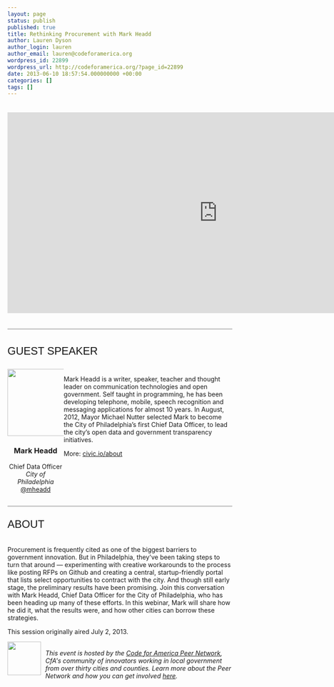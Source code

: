 ```yaml
---
layout: page
status: publish
published: true
title: Rethinking Procurement with Mark Headd
author: Lauren Dyson
author_login: lauren
author_email: lauren@codeforamerica.org
wordpress_id: 22899
wordpress_url: http://codeforamerica.org/?page_id=22899
date: 2013-06-10 18:57:54.000000000 +00:00
categories: []
tags: []
---
```

<div class="hangout" align="center">
<iframe width="940" height="450" src="http://www.youtube.com/embed/phDfRr0uUYI" frameborder="0" allowfullscreen></iframe>
</div>

<span class="line"></span>
<div class="title">Guest Speaker</div>
<div class="quarter" ><img src="http://codeforamerica.org/wp-content/uploads/2013/06/markheaddcircle1.png" alt="" title="shan" width="150" height="150" size-thumbnail wp-image-21584" /></a>
<h3>Mark Headd</h3>
Chief Data Officer
<em>City of Philadelphia</em>
<a href="https://twitter.com/mheadd">@mheadd</a>
</div>
<div class="threequarter">
<p>Mark Headd is a writer, speaker, teacher and thought leader on communication technologies and open government. Self taught in programming, he has been developing telephone, mobile, speech recognition and messaging applications for almost 10 years. In August, 2012, Mayor Michael Nutter selected Mark to become the City of Philadelphia’s first Chief Data Officer, to lead the city’s open data and government transparency initiatives.

More: <a href="http://civic.io/about/">civic.io/about</a></p>
</div>
<span class="line"></span>
<div class="title">About</div>
<p>Procurement is frequently cited as one of the biggest barriers to government innovation. But in Philadelphia, they've been taking steps to turn that around — experimenting with creative workarounds to the process like posting RFPs on Github and creating a central, startup-friendly portal that lists select opportunities to contract with the city. And though still early stage, the preliminary results have been promising.
Join this conversation with Mark Headd, Chief Data Officer for the City of Philadelphia, who has been heading up many of these efforts. In this webinar, Mark will share how he did it, what the results were, and how other cities can borrow these strategies.

This session originally aired July 2, 2013.</p>
<div class="across">
<a href="http://peernetwork.in"><img title="lightbulb" src="http://codeforamerica.org/wp-content/uploads/2013/02/lightbulb-150x150.png" alt="" width="75" /></a><br>
<em>This event is hosted by the <a href="http://peernetwork.in">Code for America Peer Network</a>, CfA's community of innovators working in local government from over thirty cities and counties. Learn more about the Peer Network and how you can get involved <a href="http://peernetwork.in">here</a>.
</div>

<style>
.four {
width:24.5%;
float:left;
margin-top:6px;
margin-bottom:28px;
text-align:center;
}
.four p{
margin:5px 0px;
line-height:1em;
}
.five {
width:20%;
float:left;
margin-top:6px;
margin-bottom:28px;
text-align:center;
}
.five p{
margin:5px 0px;
line-height:1em;
}
.quarter {
width:25%;
float:left;
margin-top:6px;
margin-bottom:28px;
text-align:center;
}
.quarter p{
margin:5px 0px;
line-height:1em;
}
.threequarter {
width:75%;
float:left;
margin-top:6px;
margin-bottom:28px;
text-align:left;
}

.across {
width:100%;
float:left;
}
.across img {
float:left;
padding:0px 10px 30px 0px;
}
.across p{
margin-left:10px;
line-height:1em;
}
.title {
	font-family: 'Oswald', sans-serif;
	font-size: 24px;
	color: #191919;
	text-transform: uppercase;
        padding:20px 0px
}
.line {
        border-top: 3px solid #CCC;
        width: 100%;
        display: block;
        clear: both;
        margin-bottom: 5px;
}
.hangout{
  padding:20px 0px;

}
</style>
<head>
<script src="https://www.google.com/moderator/static/moderator-embed-api.js" type="text/javascript"></script>
</head>
